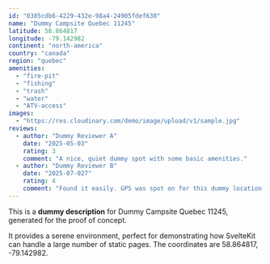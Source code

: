 ```yaml
---
id: "0385cdb6-4229-432e-98a4-24905fdef630"
name: "Dummy Campsite Quebec 11245"
latitude: 58.864817
longitude: -79.142982
continent: "north-america"
country: "canada"
region: "quebec"
amenities:
  - "fire-pit"
  - "fishing"
  - "trash"
  - "water"
  - "ATV-access"
images:
  - "https://res.cloudinary.com/demo/image/upload/v1/sample.jpg"
reviews:
  - author: "Dummy Reviewer A"
    date: "2025-05-03"
    rating: 3
    comment: "A nice, quiet dummy spot with some basic amenities."
  - author: "Dummy Reviewer B"
    date: "2025-07-027"
    rating: 4
    comment: "Found it easily. GPS was spot on for this dummy location."
---
```


This is a **dummy description** for Dummy Campsite Quebec 11245, generated for the proof of concept.

It provides a serene environment, perfect for demonstrating how SvelteKit can handle a large number of static pages. The coordinates are 58.864817, -79.142982.

